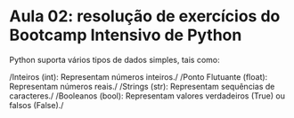 # Aula 02: resolução de exercícios do Bootcamp Intensivo de Python

Python suporta vários tipos de dados simples, tais como:

/Inteiros (int): Representam números inteiros./
/Ponto Flutuante (float): Representam números reais./
/Strings (str): Representam sequências de caracteres./
/Booleanos (bool): Representam valores verdadeiros (True) ou falsos (False)./